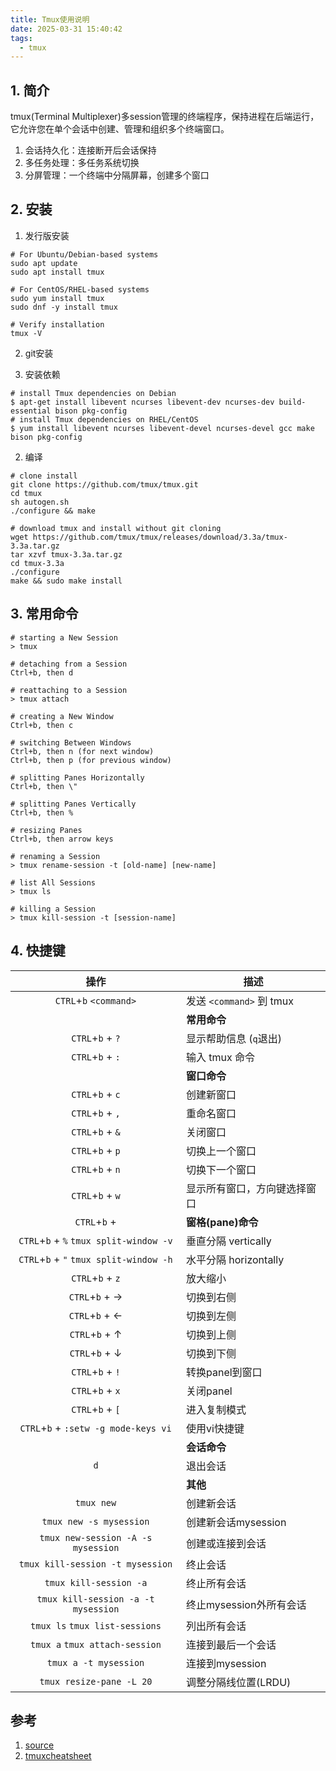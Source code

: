 ```yaml
---
title: Tmux使用说明 
date: 2025-03-31 15:40:42
tags:
  - tmux
---
```



## 1. 简介
tmux(Terminal Multiplexer)多session管理的终端程序，保持进程在后端运行，它允许您在单个会话中创建、管理和组织多个终端窗口。

1. 会话持久化：连接断开后会话保持
2. 多任务处理：多任务系统切换
3. 分屏管理：一个终端中分隔屏幕，创建多个窗口

## 2. 安装
1. 发行版安装
```shell
# For Ubuntu/Debian-based systems
sudo apt update
sudo apt install tmux

# For CentOS/RHEL-based systems
sudo yum install tmux
sudo dnf -y install tmux

# Verify installation
tmux -V
```
2. git安装

1. 安装依赖
```shell
# install Tmux dependencies on Debian
$ apt-get install libevent ncurses libevent-dev ncurses-dev build-essential bison pkg-config
# install Tmux dependencies on RHEL/CentOS
$ yum install libevent ncurses libevent-devel ncurses-devel gcc make bison pkg-config
```
2. 编译
```shell
# clone install
git clone https://github.com/tmux/tmux.git
cd tmux
sh autogen.sh
./configure && make

# download tmux and install without git cloning
wget https://github.com/tmux/tmux/releases/download/3.3a/tmux-3.3a.tar.gz
tar xzvf tmux-3.3a.tar.gz
cd tmux-3.3a
./configure
make && sudo make install

```

## 3. 常用命令
```shell
# starting a New Session
> tmux

# detaching from a Session
Ctrl+b, then d

# reattaching to a Session
> tmux attach

# creating a New Window
Ctrl+b, then c
  
# switching Between Windows
Ctrl+b, then n (for next window)
Ctrl+b, then p (for previous window)

```
```shell
# splitting Panes Horizontally
Ctrl+b, then \"

# splitting Panes Vertically
Ctrl+b, then %

# resizing Panes
Ctrl+b, then arrow keys

# renaming a Session
> tmux rename-session -t [old-name] [new-name]
  
# list All Sessions
> tmux ls

# killing a Session
> tmux kill-session -t [session-name]
```

## 4. 快捷键

| 操作  | 描述 |
| :-----: | ----------- |
| `CTRL`+`b` `<command>` | 发送 `<command>` 到 tmux |
| | **常用命令** |
| `CTRL`+`b` + `?` | 显示帮助信息 (`q`退出) |
| `CTRL`+`b` + `:` | 输入 tmux 命令 |
| | **窗口命令** |
| `CTRL`+`b` +  `c` | 创建新窗口 |
| `CTRL`+`b` +  `,` | 重命名窗口 |
| `CTRL`+`b` +  `&` | 关闭窗口 |
| `CTRL`+`b` +  `p` | 切换上一个窗口 |
|  `CTRL`+`b` + `n` | 切换下一个窗口 |
|  `CTRL`+`b` + `w` | 显示所有窗口，方向键选择窗口 |
|  `CTRL`+`b` + | **窗格(pane)命令** |
|  `CTRL`+`b` + `%`  `tmux split-window -v`        | 垂直分隔 vertically |
|  `CTRL`+`b` + `"`  `tmux split-window -h`         | 水平分隔 horizontally |
|  `CTRL`+`b` + `z`          | 放大缩小 |
|  `CTRL`+`b` + →          | 切换到右侧 |
|  `CTRL`+`b` + ←          | 切换到左侧 |
|  `CTRL`+`b` + ↑          | 切换到上侧 |
|  `CTRL`+`b` + ↓          | 切换到下侧 |
|  `CTRL`+`b` + `!`          | 转换panel到窗口 |
|  `CTRL`+`b` + `x`          | 关闭panel |
|  `CTRL`+`b` + `[`          | 进入复制模式 |
|  `CTRL`+`b` + `:setw -g mode-keys vi` | 使用vi快捷键 |
| | **会话命令** |
| `d` | 退出会话 |
| | **其他** |
| `tmux new` | 创建新会话 |
| `tmux new -s mysession` | 创建新会话mysession |
| `tmux new-session -A -s mysession` | 创建或连接到会话 |
| `tmux kill-session -t mysession` | 终止会话 |
| `tmux kill-session -a` | 终止所有会话 |
| `tmux kill-session -a -t mysession` | 终止mysession外所有会话 |
| `tmux ls` `tmux list-sessions`  | 列出所有会话 |
| `tmux a` `tmux attach-session` | 连接到最后一个会话 |
| `tmux a -t mysession` | 连接到mysession |
| `tmux resize-pane -L 20` | 调整分隔线位置(LRDU) |



## 参考
1. [source](https://github.com/tmux/tmux)
2. [tmuxcheatsheet](https://tmuxcheatsheet.com/)

